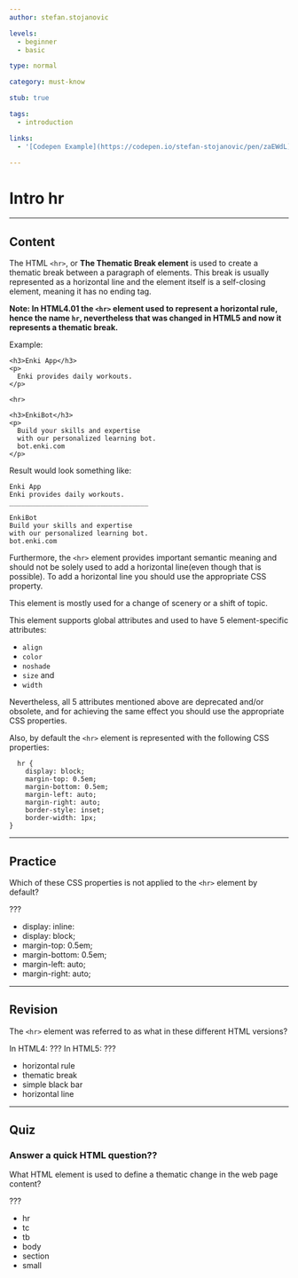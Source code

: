 ```yaml
---
author: stefan.stojanovic

levels:
  - beginner
  - basic

type: normal

category: must-know

stub: true

tags:
  - introduction

links:
  - '[Codepen Example](https://codepen.io/stefan-stojanovic/pen/zaEWdL){website}'

---
```

# Intro hr
---
## Content

The HTML `<hr>`, or **The Thematic Break element** is used to create a thematic break between a paragraph of elements. This break is usually represented as a horizontal line and the element itself is a self-closing element, meaning it has no ending tag.

**Note: In HTML4.01 the `<hr>` element used to represent a horizontal rule, hence the name `hr`, nevertheless that was changed in HTML5 and now it represents a thematic break.**

Example:
```
<h3>Enki App</h3>
<p>
  Enki provides daily workouts.
</p>

<hr>

<h3>EnkiBot</h3>
<p>
  Build your skills and expertise
  with our personalized learning bot.
  bot.enki.com
</p>
```

Result would look something like:
```
Enki App
Enki provides daily workouts.
___________________________________

EnkiBot
Build your skills and expertise
with our personalized learning bot.
bot.enki.com
```

Furthermore, the `<hr>` element provides important semantic meaning and should not be solely used to add a horizontal line(even though that is possible). To add a horizontal line you should use the appropriate CSS property.

This element is mostly used for a change of scenery or a shift of topic.

This element supports global attributes and used to have 5 element-specific attributes:
  - `align`
  - `color`
  - `noshade`
  - `size` and
  - `width`

Nevertheless, all 5 attributes mentioned above are deprecated and/or obsolete, and for achieving the same effect you should use the appropriate CSS properties.

Also, by default the `<hr>` element is represented with the following CSS properties:
```  
  hr {
    display: block;
    margin-top: 0.5em;
    margin-bottom: 0.5em;
    margin-left: auto;
    margin-right: auto;
    border-style: inset;
    border-width: 1px;
}
```

---
## Practice

Which of these CSS properties is not applied to the `<hr>` element by default?

???

* display: inline:
* display: block;
* margin-top: 0.5em;
* margin-bottom: 0.5em;
* margin-left: auto;
* margin-right: auto;


---
## Revision

The `<hr>` element was referred to as what in these different HTML versions?

In HTML4: ???
In HTML5: ???

* horizontal rule
* thematic break
* simple black bar
* horizontal line

---
## Quiz

### Answer a quick HTML question??

What HTML element is used to define a thematic change in the web page content?

???

* hr
* tc
* tb
* body
* section
* small
